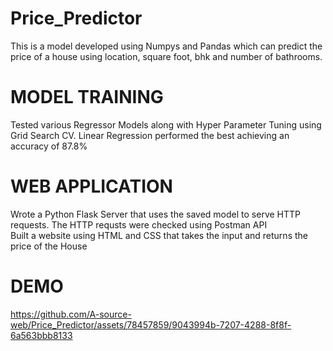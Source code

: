# Price_Predictor
This is a model developed using Numpys and Pandas which can predict the price of a house using location, square foot,
bhk and number of bathrooms.<br>
# MODEL TRAINING
Tested various Regressor Models along with Hyper Parameter Tuning using Grid Search CV. Linear Regression performed the best achieving an accuracy of 87.8%<br>
# WEB APPLICATION
Wrote a Python Flask Server that uses the saved model to serve HTTP requests. The HTTP requsts were checked using Postman API<BR>
Built a website using HTML and CSS that takes the input and returns the price of the House<br>

# DEMO




https://github.com/A-source-web/Price_Predictor/assets/78457859/9043994b-7207-4288-8f8f-6a563bbb8133

